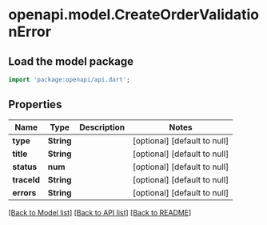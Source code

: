 # openapi.model.CreateOrderValidationError

## Load the model package
```dart
import 'package:openapi/api.dart';
```

## Properties
Name | Type | Description | Notes
------------ | ------------- | ------------- | -------------
**type** | **String** |  | [optional] [default to null]
**title** | **String** |  | [optional] [default to null]
**status** | **num** |  | [optional] [default to null]
**traceId** | **String** |  | [optional] [default to null]
**errors** | **String** |  | [optional] [default to null]

[[Back to Model list]](../README.md#documentation-for-models) [[Back to API list]](../README.md#documentation-for-api-endpoints) [[Back to README]](../README.md)


